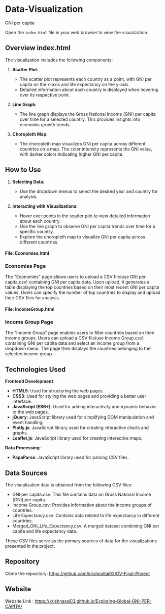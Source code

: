 # Data-Visualization
GNI per capita 

Open the `index.html` file in your web browser to view the visualization.

## Overview index.html

The visualization includes the following components:

1. **Scatter Plot**: 
   - The scatter plot represents each country as a point, with GNI per capita on the x-axis and life expectancy on the y-axis.
   - Detailed information about each country is displayed when hovering over its respective point.

2. **Line Graph**:
   - The line graph displays the Gross National Income (GNI) per capita over time for a selected country. This provides insights into economic growth trends.

3. **Choropleth Map**:
   - The choropleth map visualizes GNI per capita across different countries on a map. The color intensity represents the GNI value, with darker colors indicating higher GNI per capita.

## How to Use

1. **Selecting Data**:
   - Use the dropdown menus to select the desired year and country for analysis.

2. **Interacting with Visualizations**:
   - Hover over points in the scatter plot to view detailed information about each country.
   - Use the line graph to observe GNI per capita trends over time for a specific country.
   - Explore the choropleth map to visualize GNI per capita across different countries.

#### File: Economies.html
### Economies Page
The "Economies" page allows users to upload a CSV file(use GNI per capita.csv) containing GNI per capita data. Upon upload, it generates a table displaying the top countries based on their most recent GNI per capita values. Users can specify the number of top countries to display and upload their CSV files for analysis.


#### File: IncomeGroup.html
### Income Group Page
The "Income Group" page enables users to filter countries based on their income groups. Users can upload a CSV file(use Income Group.csv) containing GNI per capita data and select an income group from a dropdown menu. The page then displays the countries belonging to the selected income group.

## Technologies Used

**Frontend Development**:
  - **HTML5**: Used for structuring the web pages.
  - **CSS3**: Used for styling the web pages and providing a better user interface.
  - **JavaScript (ES6+)**: Used for adding interactivity and dynamic behavior to the web pages.
  - **jQuery**: JavaScript library used for simplifying DOM manipulation and event handling.
  - **Plotly.js**: JavaScript library used for creating interactive charts and graphs.
  - **Leaflet.js**: JavaScript library used for creating interactive maps.

**Data Processing**:
  - **PapaParse**: JavaScript library used for parsing CSV files.

## Data Sources

The visualization data is obtained from the following CSV files:

- GNI per capita.csv: This file contains data on Gross National Income (GNI) per capita.
- Income Group.csv: Provides information about the income groups of countries.
- Life Expectancy.csv: Contains data related to life expectancy in different countries.
- Merged_GNI_Life_Expectancy.csv: A merged dataset combining GNI per capita and life expectancy data.

These CSV files serve as the primary sources of data for the visualizations presented in the project.


## Repository
Clone the repository: https://github.com/krishnaSai03/DV-Final-Project

## Website
Website Link : https://krishnasai03.github.io/Exploring-Global-GNI-PER-CAPITA/


